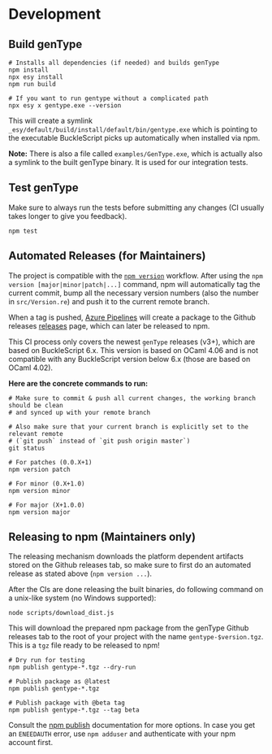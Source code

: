 # Development

## Build genType

```
# Installs all dependencies (if needed) and builds genType
npm install
npx esy install
npm run build

# If you want to run gentype without a complicated path
npx esy x gentype.exe --version
```

This will create a symlink
`_esy/default/build/install/default/bin/gentype.exe` which is pointing to the
executable BuckleScript picks up automatically when installed via npm.

**Note:** There is also a file called `examples/GenType.exe`, which is actually
also a symlink to the built genType binary. It is used for our integration
tests.

## Test genType

Make sure to always run the tests before submitting any changes (CI usually takes
longer to give you feedback).

```
npm test
```

## Automated Releases (for Maintainers)

The project is compatible with the [`npm
version`](https://docs.npmjs.com/cli/version) workflow. After using the `npm
version [major|minor|patch|...]` command, npm will automatically tag the
current commit, bump all the necessary version numbers (also the number in
`src/Version.re`) and push it to the current remote branch.

When a tag is pushed, [Azure
Pipelines](https://dev.azure.com/ccrisccris/genType/_build) will create a
package to the Github releases
[releases](https://github.com/cristianoc/genType/releases) page, which can
later be released to npm.

This CI process only covers the newest `genType` releases (v3+), which are based
on BuckleScript 6.x. This version is based on OCaml 4.06 and is not compatible with
any BuckleScript version below 6.x (those are based on OCaml 4.02).

**Here are the concrete commands to run:**

```
# Make sure to commit & push all current changes, the working branch should be clean
# and synced up with your remote branch

# Also make sure that your current branch is explicitly set to the relevant remote
# (`git push` instead of `git push origin master`)
git status

# For patches (0.0.X+1)
npm version patch

# For minor (0.X+1.0)
npm version minor

# For major (X+1.0.0)
npm version major
```

## Releasing to npm (Maintainers only)

The releasing mechanism downloads the platform dependent artifacts stored on
the Github releases tab, so make sure to first do an automated release as
stated above (`npm version ...`).

After the CIs are done releasing the built binaries, do following command on a
unix-like system (no Windows supported):

```
node scripts/download_dist.js
```

This will download the prepared npm package from the genType Github releases
tab to the root of your project with the name `gentype-$version.tgz`. This is
a `tgz` file ready to be released to npm!

```
# Dry run for testing
npm publish gentype-*.tgz --dry-run

# Publish package as @latest
npm publish gentype-*.tgz

# Publish package with @beta tag
npm publish gentype-*.tgz --tag beta
```

Consult the [npm publish](https://docs.npmjs.com/cli/publish) documentation for more options.
In case you get an `ENEEDAUTH` error, use `npm adduser` and authenticate with your npm account first.
